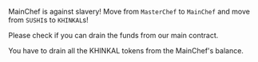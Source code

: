 MainChef is against slavery!
Move from `MasterChef` to `MainChef` and move from `SUSHI`s to `KHINKAL`s!

Please check if you can drain the funds from our main contract.

You have to drain all the KHINKAL tokens from the MainChef's balance.
